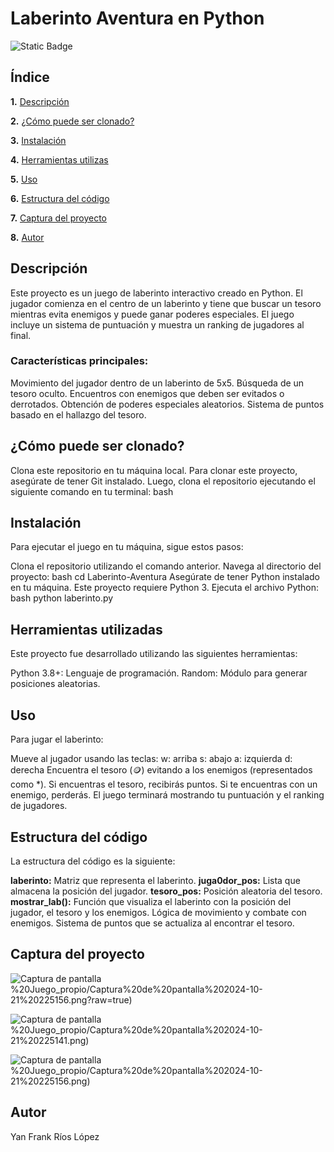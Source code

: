 # Laberinto Aventura en Python
![Static Badge](https://img.shields.io/badge/Python-12-red?logo=Python&logoColor=white)

## Índice

**1.** [Descripción](#descripción)

**2.** [¿Cómo puede ser clonado?](#cómo-puede-ser-clonado)

**3.** [Instalación](#instalación)

**4.** [Herramientas utilizas](#herramientas-utilizadas)

**5.** [Uso](#uso)

**6.** [Estructura del código](#estructura-del-codigo)

**7.** [Captura del proyecto](#captura-del-proyecto)

**8.** [Autor](#autor)

## Descripción
Este proyecto es un juego de laberinto interactivo creado en Python. El jugador comienza en el centro de un laberinto y tiene que buscar un tesoro mientras evita enemigos y puede ganar poderes especiales. El juego incluye un sistema de puntuación y muestra un ranking de jugadores al final.

### Características principales:

Movimiento del jugador dentro de un laberinto de 5x5.
Búsqueda de un tesoro oculto.
Encuentros con enemigos que deben ser evitados o derrotados.
Obtención de poderes especiales aleatorios.
Sistema de puntos basado en el hallazgo del tesoro.

## ¿Cómo puede ser clonado?

Clona este repositorio en tu máquina local. Para clonar este proyecto, asegúrate de tener Git instalado. Luego, clona el repositorio ejecutando el siguiente comando en tu terminal:
bash

## Instalación 
Para ejecutar el juego en tu máquina, sigue estos pasos:

Clona el repositorio utilizando el comando anterior.
Navega al directorio del proyecto:
bash
cd Laberinto-Aventura
Asegúrate de tener Python instalado en tu máquina. Este proyecto requiere Python 3.
Ejecuta el archivo Python:
bash
python laberinto.py

## Herramientas utilizadas 
Este proyecto fue desarrollado utilizando las siguientes herramientas:

Python 3.8+: Lenguaje de programación.
Random: Módulo para generar posiciones aleatorias.

## Uso
Para jugar el laberinto:

Mueve al jugador usando las teclas:
w: arriba
s: abajo
a: izquierda
d: derecha
Encuentra el tesoro (🪙) evitando a los enemigos (representados como *).
Si encuentras el tesoro, recibirás puntos. Si te encuentras con un enemigo, perderás.
El juego terminará mostrando tu puntuación y el ranking de jugadores.

## Estructura del código 
La estructura del código es la siguiente:

**laberinto:** Matriz que representa el laberinto.
**juga0dor_pos:** Lista que almacena la posición del jugador.
**tesoro_pos:** Posición aleatoria del tesoro.
**mostrar_lab():** Función que visualiza el laberinto con la posición del jugador, el tesoro y los enemigos.
Lógica de movimiento y combate con enemigos.
Sistema de puntos que se actualiza al encontrar el tesoro.

## Captura del proyecto

![Captura de pantalla](https://github.com/FeibertGuzman/Programaci-n/blob/f0931310fd76a6923594a20d217d8adb7a43feaf/Yan%20Frank%20R%C3%ADos%20L%C3%B3pez/5)%20Juego_propio/Captura%20de%20pantalla%202024-10-21%20225156.png?raw=true)

![Captura de pantalla](https://github.com/FeibertGuzman/Programaci-n/blob/f0931310fd76a6923594a20d217d8adb7a43feaf/Yan%20Frank%20R%C3%ADos%20L%C3%B3pez/5)%20Juego_propio/Captura%20de%20pantalla%202024-10-21%20225141.png)

![Captura de pantalla](https://github.com/FeibertGuzman/Programaci-n/blob/f0931310fd76a6923594a20d217d8adb7a43feaf/Yan%20Frank%20R%C3%ADos%20L%C3%B3pez/5)%20Juego_propio/Captura%20de%20pantalla%202024-10-21%20225156.png)

## Autor
Yan Frank Ríos López
